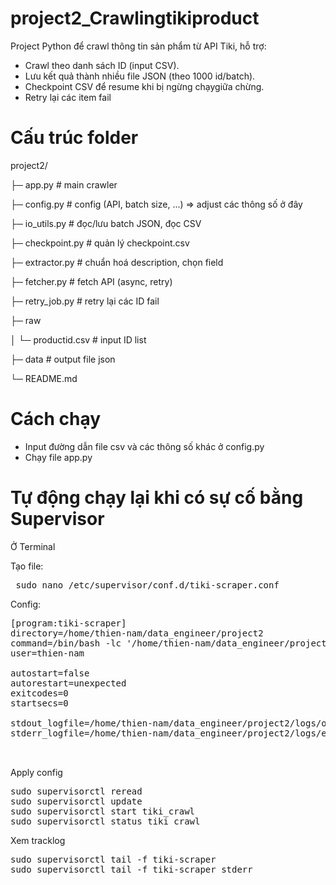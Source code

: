 # project2_Crawlingtikiproduct
Project Python để crawl thông tin sản phẩm từ API Tiki, hỗ trợ:
- Crawl theo danh sách ID (input CSV).
- Lưu kết quả thành nhiều file JSON (theo 1000 id/batch).
- Checkpoint CSV để resume khi bị ngừng chạygiữa chừng.
- Retry lại các item fail

# Cấu trúc folder
project2/

├─ app.py             # main crawler

├─ config.py          # config (API, batch size, ...) => adjust các thông số ở đây

├─ io_utils.py        # đọc/lưu batch JSON, đọc CSV

├─ checkpoint.py      # quản lý checkpoint.csv

├─ extractor.py       # chuẩn hoá description, chọn field

├─ fetcher.py         # fetch API (async, retry)

├─ retry_job.py       # retry lại các ID fail

├─ raw

│  └─ productid.csv   # input ID list

├─ data               # output file json

└─ README.md

# Cách chạy
- Input đường dẫn file csv và các thông số khác ở config.py
- Chạy file app.py

# Tự động chạy lại khi có sự cố bằng Supervisor
Ở Terminal

Tạo file:
<pre> sudo nano /etc/supervisor/conf.d/tiki-scraper.conf </pre>

Config:
<pre>
[program:tiki-scraper]
directory=/home/thien-nam/data_engineer/project2
command=/bin/bash -lc '/home/thien-nam/data_engineer/project2/.venv/bin/python -u app.py'
user=thien-nam

autostart=false                
autorestart=unexpected         
exitcodes=0                     
startsecs=0                     

stdout_logfile=/home/thien-nam/data_engineer/project2/logs/out.log
stderr_logfile=/home/thien-nam/data_engineer/project2/logs/err.log
  
  </pre>

Apply config
<pre>
sudo supervisorctl reread
sudo supervisorctl update
sudo supervisorctl start tiki_crawl
sudo supervisorctl status tiki_crawl</pre>

Xem tracklog
<pre>
sudo supervisorctl tail -f tiki-scraper
sudo supervisorctl tail -f tiki-scraper stderr
</pre>
